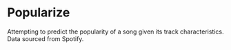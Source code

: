 # Popularize
Attempting to predict the popularity of a song given its track characteristics.\
Data sourced from Spotify.
